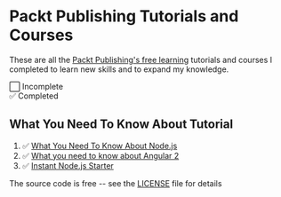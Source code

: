 # Packt Publishing Tutorials and Courses

These are all the [Packt Publishing's free learning](https://www.packtpub.com/free-learning) tutorials and courses I completed to learn new skills and to expand my knowledge.

⬜️ Incomplete  
✅ Completed

## What You Need To Know About Tutorial

1. ✅ [What You Need To Know About Node.js](what-you-need-to-know-about-nodejs/README.md)
2. ✅ [What you need to know about Angular 2](what-you-need-to-know-about-angular-2/README.md)
3. ✅ [Instant Node.js Starter](instant-nodejs-starter/README.md)

The source code is free -- see the [LICENSE](LICENSE) file for details
